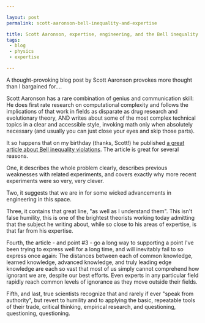 ```yaml
---

layout: post
permalink: scott-aaronson-bell-inequality-and-expertise

title: Scott Aaronson, expertise, engineering, and the Bell inequality
tags:
 - blog
 - physics
 - expertise

---
```


<p class="lead">A thought-provoking blog post by Scott Aaronson provokes more thought than I bargained for....</p>

Scott Aaronson has a rare combination of genius and communication skill: He does first rate research on computational complexity and follows the implications of that work in fields as disparate as drug research and evolutionary theory, AND writes about some of the most complex technical topics in a clear and accessible style, invoking math only when absolutely necessary (and usually you can just close your eyes and skip those parts).

It so happens that on my birthday (thanks, Scott!) he published
[a great article about Bell inequality violations](http://www.scottaaronson.com/blog/?p=2464). The article is great for several reasons.

One, it describes the whole problem clearly, describes previous weaknesses with related experiments, and covers exactly why more recent experiments were so very, very clever.

Two, it suggests that we are in for some wicked advancements in engineering in this space.

Three, it contains that great line, "as well as I understand them". This isn't false humility, this is one of the brightest theorists working today admitting that the subject he writing about, while so close to his areas of expertise, is that far from his expertise.

Fourth, the article - and point #3 - go a long way to supporting a point I've been trying to express well for a long time, and will inevitably fail to so express once again: The distances between each of common knowledge, learned knowledge, advanced knowledge, and truly leading edge knowledge are each so vast that most of us simply cannot comprehend how ignorant we are, despite our best efforts. Even experts in any particular field rapidly reach common levels of ignorance as they move outside their fields.

Fifth, and last, true scientists recognize that and rarely if ever "speak from authority", but revert to humility and to applying the basic, repeatable tools of their trade, critical thinking, empirical research, and questioning, questioning, questioning.
